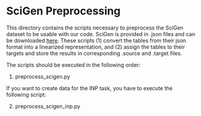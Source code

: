# SciGen Preprocessing

This directory contains the scripts necessary to preprocess the SciGen dataset to be usable with our code. SciGen is provided in .json files and can be downloaded [here](https://github.com/UKPLab/SciGen/tree/main/dataset). These scripts (1) convert the tables from their json format into a linearized representation, and (2) assign the tables to their targets and store the results in corresponding .source and .target files.

The scripts should be executed in the following order:

1. preprocess_scigen.py

If you want to create data for the INP task, you have to execute the following script:

2. preprocess_scigen_inp.py